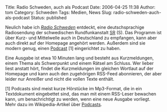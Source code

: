 Title: Radio Schweden, auch als Podcast
Date: 2006-04-25 11:38
Author: tom
Category: Schweden
Tags: Medien, News
Slug: radio-schweden-auch-als-podcast
Status: published

Neulich habe ich [*Radio Schweden*](http://www.radioschweden.net/)
entdeckt, eine deutschsprachige Radiosendung der schwedischen
Rundfunkanstalt [SR](http://www.sr.se) (S). Das Programm ist über Kurz-
und Mittelwelle auch in Deutschland zu empfangen, kann aber auch direkt
auf der Homepage angehört werden. Außerdem sind sie modern genug, einen
[Podcast](http://www.sr.se/Podradio/xml/sri_tyska.xml) [1] eingerichtet
zu haben.

Eine Ausgabe ist etwa 10 Minuten lang und besteht aus Kurzmeldungen,
einem Thema als Schwerpunkt und einem Rätsel am Schluss. Wer lieber
liest anstatt hört, findet die Kurzmeldungen im gleichen Wortlaut auf
der Homepage und kann auch den zugehörigen RSS-Feed abonnieren, der aber
leider nur Anreißer und nicht die vollen Texte enthält.

[1] Podcasts sind meist kurze Hörstücke im Mp3-Format, die in ein
Textdokument eingebettet sind, das man mit einem RSS-Leser bewachen
kann, um benachrichtigt zu werden, wenn eine neue Ausgabe vorliegt. Mehr
dazu im Wikipedia-Artikel über
[Podcasts](http://de.wikipedia.org/wiki/Podcast).

